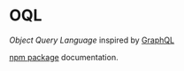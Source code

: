 OQL
===

*Object Query Language* inspired by [GraphQL](https://graphql.org/)

[npm package](https://www.npmjs.com/package/@vinctus/oql) documentation.